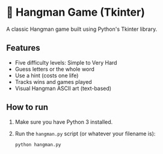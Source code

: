 # 🎩 Hangman Game (Tkinter)

A classic Hangman game built using Python's Tkinter library.

## Features

- Five difficulty levels: Simple to Very Hard
- Guess letters or the whole word
- Use a hint (costs one life)
- Tracks wins and games played
- Visual Hangman ASCII art (text-based)

## How to run

1. Make sure you have Python 3 installed.
2. Run the `hangman.py` script (or whatever your filename is):

   ```bash
   python hangman.py
